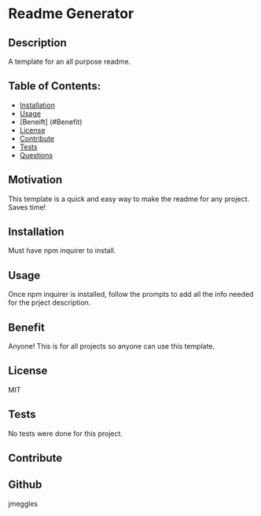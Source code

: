 # Readme Generator
  ## Description 
  A template for an all purpose readme.

  ## Table of Contents:
  - [Installation](#Installation)
  - [Usage](#Usage)
  - [Beneift] (#Benefit)
  - [License](#License)
  - [Contribute](#Contribute)
  - [Tests](#Tests)
  - [Questions](#Questions)

  ## Motivation
  This template is a quick and easy way to make the readme for any project.  Saves time!

  ## Installation
  Must have npm inquirer to install.

  ## Usage
  Once npm inquirer is installed, follow the prompts to add all the info needed for the prject description.

  ## Benefit
  Anyone!  This is for all projects so anyone can use this template.

  ## License
  MIT

  ## Tests
  No tests were done for this project.

  ## Contribute
  

  ## Github
  jmeggles


